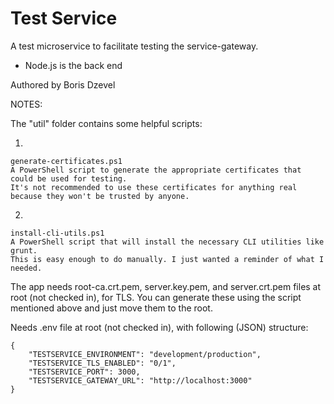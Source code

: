 Test Service
=====

A test microservice to facilitate testing the service-gateway.

* Node.js is the back end

Authored by Boris Dzevel

NOTES:

The "util" folder contains some helpful scripts:

1)

	generate-certificates.ps1
	A PowerShell script to generate the appropriate certificates that could be used for testing.
	It's not recommended to use these certificates for anything real because they won't be trusted by anyone.
	
2)

	install-cli-utils.ps1
	A PowerShell script that will install the necessary CLI utilities like grunt.
	This is easy enough to do manually. I just wanted a reminder of what I needed.
	
The app needs root-ca.crt.pem, server.key.pem, and server.crt.pem files at root (not checked in), for TLS. You can generate these using the script mentioned above and just move them to the root.

Needs .env file at root (not checked in), with following (JSON) structure:

	{
		"TESTSERVICE_ENVIRONMENT": "development/production",
		"TESTSERVICE_TLS_ENABLED": "0/1",
		"TESTSERVICE_PORT": 3000,
		"TESTSERVICE_GATEWAY_URL": "http://localhost:3000"
	}
